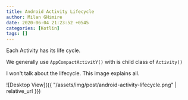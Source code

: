 ```yaml
---
title: Android Activity Lifecycle
author: Milan GHimire
date: 2020-06-04 21:23:52 +0545
categories: [Kotlin]
tags: []
---
```


Each Activity has its life cycle.

We generally use `AppCompactActivitY()` with is child class of `Activity()`

I won't talk about the lifecycle. This image explains all.

![Desktop View]({{ "/assets/img/post/android-activity-lifecycle.png" | relative_url }})